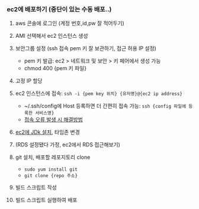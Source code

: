 ### ec2에 배포하기 (중단이 있는 수동 배포..)
1. aws 콘솔에 로그인 (계정 번호,id,pw 잘 적어두기)
2. AMI 선택해서 ec2 인스턴스 생성
3. 보안그룹 설정 (ssh 접속 pem 키 잘 보관하기, 접근 허용 IP 설정)
   - pem 키 발급: ec2 > 네트워크 및 보안 > 키 페어에서 생성 가능
   - chmod 400 {pem 키 파일}
4. 고정 IP 할당

5. ec2 인스턴스에 접속: `ssh -i {pem key 위치} {유저명}@{ec2 ip address}`
   - ~/.ssh/config에 Host 등록하면 더 간편히 접속 가능: `ssh {config 파일에 등록한 서비스명}`
   - [접속 오류 발생 시 해결방법](https://stackoverflow.com/questions/16918859/ssh-permission-denied-publickey-on-amazon-ec2)
6. [ec2에 JDk 설치](https://pompitzz.github.io/blog/Java/awsEc2InstallJDK11.html), 타임존 변경
7. (RDS 설정됐다 가정, ec2에서 RDS 접근해보기)
8. git 설치, 배포할 레포지토리 clone 
   - `sudo yum install git`
   - `git clone {repo 주소}`

9. 빌드 스크립트 작성
10. 빌드 스크립트 실행하여 배포